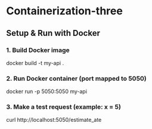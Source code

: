 # Containerization-three
## Setup & Run with Docker
### 1. Build Docker image
docker build -t my-api .
### 2. Run Docker container (port mapped to 5050)
docker run -p 5050:5050 my-api
### 3. Make a test request (example: x = 5)
curl http://localhost:5050/estimate_ate